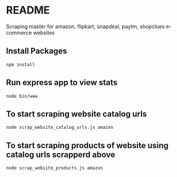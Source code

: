 # README #

Scraping master for amazon, flipkart, snapdeal, paytm, shopclues e-commerce websites

## Install Packages ##
```npm install```

## Run express app to view stats ##
```node bin/www```

## To start scraping website catalog urls  ##
```node scrap_website_catalog_urls.js amazon```

## To start scraping products of website using catalog urls scrapperd above  ##
```node scrap_website_products.js amazon```